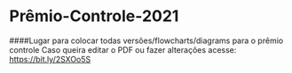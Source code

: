 # Prêmio-Controle-2021
####Lugar para colocar todas versões/flowcharts/diagrams para o prêmio controle
Caso queira editar o PDF ou fazer alterações acesse: https://bit.ly/2SXOo5S
